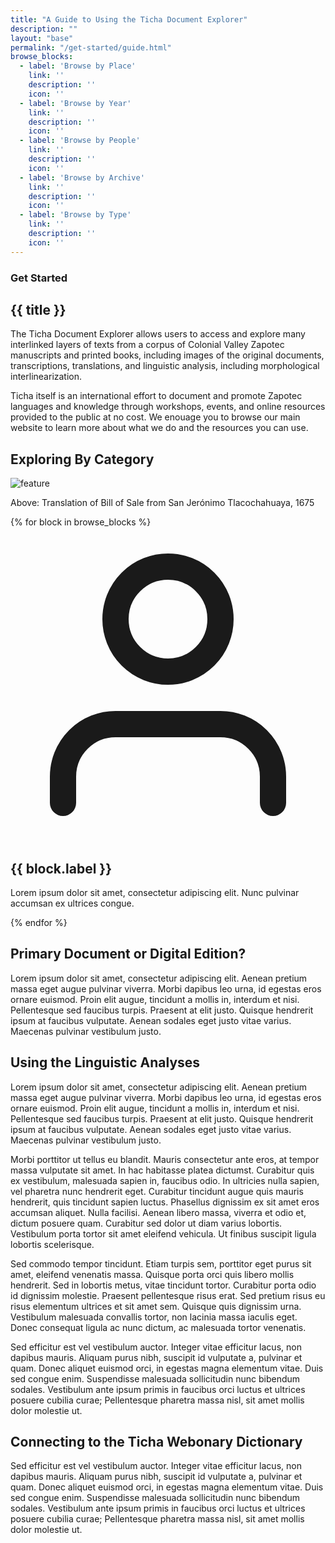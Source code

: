 ```yaml
---
title: "A Guide to Using the Ticha Document Explorer"
description: ""
layout: "base"
permalink: "/get-started/guide.html"
browse_blocks:
  - label: 'Browse by Place'
    link: ''
    description: ''
    icon: ''
  - label: 'Browse by Year'
    link: ''
    description: ''
    icon: ''
  - label: 'Browse by People'
    link: ''
    description: ''
    icon: ''
  - label: 'Browse by Archive'
    link: ''
    description: ''
    icon: ''
  - label: 'Browse by Type'
    link: ''
    description: ''
    icon: ''
---
```

<section class="text-gray-600 body-font">
  <div class="container px-5 py-24 mx-auto">
    <div class="flex flex-wrap w-full mb-20">
      <div class="lg:w-1/2 w-full mb-6 lg:mb-0">
        <h3 class="text-xs text-red-700 tracking-widest font-medium title-font mb-1 uppercase">Get Started</h3>
        <h1 class="sm:text-3xl text-2xl font-medium title-font mb-2 text-gray-900">{{ title }}</h1>
        <div class="h-1 w-20 bg-red-700 rounded mt-4"></div>
      </div>
      <div class="lg:w-1/2 w-full lg:pl-6">
        <p class="leading-relaxed text-gray-500 mb-2">The Ticha Document Explorer allows users to access and explore many interlinked layers of texts from a corpus of Colonial Valley Zapotec manuscripts and printed books, including images of the original documents, transcriptions, translations, and linguistic analysis, including morphological interlinearization.</p>
        <p class="leading-relaxed text-gray-500 mb-2">Ticha itself is an international effort to document and promote Zapotec languages and knowledge through workshops, events, and online resources provided to the public at no cost. We enouage you to browse our main website to learn more about what we do and the resources you can use.</p>
      </div>
    </div>
    <div class="my-6">
      <h2 class="md:text-2xl text-xl font-medium title-font text-gray-900">Exploring By Category</h2>
    </div>
    <div class="container mx-auto flex flex-wrap mb-12">
      <div class="lg:w-1/2 w-full mb-10 lg:mb-0 rounded-lg overflow-hidden">
        <img alt="feature" class="object-cover object-center w-full" src="https://dummyimage.com/460x500">
        <p class="text-xs text-red-700 tracking-widest font-medium title-font my-2 uppercase">Above: Translation of Bill of Sale from San Jerónimo Tlacochahuaya, 1675</p>
      </div>
      <div class="flex flex-col flex-wrap lg:py-6 -mb-10 lg:w-1/2 lg:pl-12 lg:text-left text-center">
        {% for block in browse_blocks %}
        <div class="flex flex-col mb-10 lg:items-start items-center">
          <div class="flex-grow">
            <div class="flex items-baseline">
              <div class="w-6 h-6 inline-flex items-center justify-center rounded-full bg-red-100 text-red-700 mr-2 float-left">
                <svg fill="none" stroke="currentColor" stroke-linecap="round" stroke-linejoin="round" stroke-width="2" class="w-3 h-3" viewBox="0 0 24 24"><path d="M20 21v-2a4 4 0 00-4-4H8a4 4 0 00-4 4v2"></path><circle cx="12" cy="7" r="4"></circle></svg>
              </div>
              <h2 class="text-gray-900 text-lg title-font font-medium mb-3">{{ block.label }}</h2>
            </div>
            <p class="leading-relaxed text-sm">Lorem ipsum dolor sit amet, consectetur adipiscing elit. Nunc pulvinar accumsan ex ultrices congue.</p>
          </div>
        </div>
        {% endfor %}
      </div>
    </div>
    <div class="my-6">
      <h2 class="md:text-2xl text-xl font-medium title-font text-gray-900">Primary Document or Digital Edition?</h2>
    </div>
    <div class="max-w-[75ch]">
      <p class="leading-relaxed text-gray-500 mb-2">Lorem ipsum dolor sit amet, consectetur adipiscing elit. Aenean pretium massa eget augue pulvinar viverra. Morbi dapibus leo urna, id egestas eros ornare euismod. Proin elit augue, tincidunt a mollis in, interdum et nisi. Pellentesque sed faucibus turpis. Praesent at elit justo. Quisque hendrerit ipsum at faucibus vulputate. Aenean sodales eget justo vitae varius. Maecenas pulvinar vestibulum justo.</p>
    </div>
    <div class="mt-12 mb-6">
      <h2 class="md:text-2xl text-xl font-medium title-font text-gray-900">Using the Linguistic Analyses</h2>
    </div>
    <div class="max-w-[75ch]">
      <p class="leading-relaxed text-gray-500 mb-2">Lorem ipsum dolor sit amet, consectetur adipiscing elit. Aenean pretium massa eget augue pulvinar viverra. Morbi dapibus leo urna, id egestas eros ornare euismod. Proin elit augue, tincidunt a mollis in, interdum et nisi. Pellentesque sed faucibus turpis. Praesent at elit justo. Quisque hendrerit ipsum at faucibus vulputate. Aenean sodales eget justo vitae varius. Maecenas pulvinar vestibulum justo.</p>
      <p class="leading-relaxed text-gray-500 mb-2">Morbi porttitor ut tellus eu blandit. Mauris consectetur ante eros, at tempor massa vulputate sit amet. In hac habitasse platea dictumst. Curabitur quis ex vestibulum, malesuada sapien in, faucibus odio. In ultricies nulla sapien, vel pharetra nunc hendrerit eget. Curabitur tincidunt augue quis mauris hendrerit, quis tincidunt sapien luctus. Phasellus dignissim ex sit amet eros accumsan aliquet. Nulla facilisi. Aenean libero massa, viverra et odio et, dictum posuere quam. Curabitur sed dolor ut diam varius lobortis. Vestibulum porta tortor sit amet eleifend vehicula. Ut finibus suscipit ligula lobortis scelerisque.</p>
      <p class="leading-relaxed text-gray-500 mb-2">Sed commodo tempor tincidunt. Etiam turpis sem, porttitor eget purus sit amet, eleifend venenatis massa. Quisque porta orci quis libero mollis hendrerit. Sed in lobortis metus, vitae tincidunt tortor. Curabitur porta odio id dignissim molestie. Praesent pellentesque risus erat. Sed pretium risus eu risus elementum ultrices et sit amet sem. Quisque quis dignissim urna. Vestibulum malesuada convallis tortor, non lacinia massa iaculis eget. Donec consequat ligula ac nunc dictum, ac malesuada tortor venenatis.</p>
      <p class="leading-relaxed text-gray-500 mb-2">Sed efficitur est vel vestibulum auctor. Integer vitae efficitur lacus, non dapibus mauris. Aliquam purus nibh, suscipit id vulputate a, pulvinar et quam. Donec aliquet euismod orci, in egestas magna elementum vitae. Duis sed congue enim. Suspendisse malesuada sollicitudin nunc bibendum sodales. Vestibulum ante ipsum primis in faucibus orci luctus et ultrices posuere cubilia curae; Pellentesque pharetra massa nisl, sit amet mollis dolor molestie ut. </p>
    </div>
    <div class="mt-12 mb-6">
      <h2 class="md:text-2xl text-xl font-medium title-font text-gray-900">Connecting to the Ticha Webonary Dictionary</h2>
    </div>
    <div class="max-w-[75ch]">
      <p class="leading-relaxed text-gray-500 mb-2">Sed efficitur est vel vestibulum auctor. Integer vitae efficitur lacus, non dapibus mauris. Aliquam purus nibh, suscipit id vulputate a, pulvinar et quam. Donec aliquet euismod orci, in egestas magna elementum vitae. Duis sed congue enim. Suspendisse malesuada sollicitudin nunc bibendum sodales. Vestibulum ante ipsum primis in faucibus orci luctus et ultrices posuere cubilia curae; Pellentesque pharetra massa nisl, sit amet mollis dolor molestie ut. </p>
    </div>
  </div>
</section>
